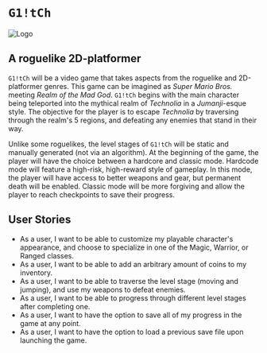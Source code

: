 # `G1!tCh`
![Logo](https://media.github.students.cs.ubc.ca/user/18340/files/1d058e26-90df-42bc-bf9e-25916f108242)

## A roguelike 2D-platformer

`G1!tCh` will be a video game that takes aspects from the roguelike and 2D-platformer genres.
This game can be imagined as _Super Mario Bros._ meeting _Realm of the Mad God_.
`G1!tCh` begins with the main character being teleported into the mythical realm of  *Technolia* in
a *Jumanji*-esque style. The objective for the player is to escape *Technolia* by traversing
through the realm's 5 regions, and defeating any enemies that stand in their way.

Unlike some roguelikes, the level stages of `G1!tCh` will be static and manually generated (not via an algorithm).
At the beginning of the game, the player will have the choice between a hardcore and classic mode.
Hardcode mode will feature a high-risk, high-reward style of gameplay. In this mode, the player will have access to
better weapons and gear, but permanent death will be enabled. Classic mode will be more forgiving and allow the player
to reach checkpoints to save their progress.

## User Stories
- As a user, I want to be able to customize my playable character's appearance,
  and choose to specialize in one of the Magic, Warrior, or Ranged classes.
- As a user, I want to be able to add an arbitrary amount of coins to my inventory.
- As a user, I want to be able to traverse the level stage (moving and jumping), and use my weapons to defeat enemies.
- As a user, I want to be able to progress through different level stages after completing one.
- As a user, I want to have the option to save all of my progress in the game at any point.
- As a user, I want to have the option to load a previous save file upon launching the game.
 
